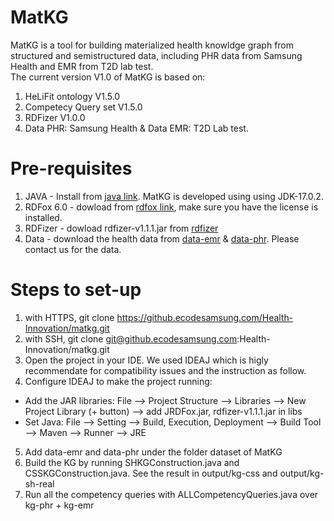 # MatKG

MatKG is a tool for building materialized health knowldge graph from structured and semistructured data, including PHR data from Samsung Health and EMR from T2D lab test.  
The current version V1.0 of MatKG is based on: 
1. HeLiFit ontology V1.5.0
2. Competecy Query set V1.5.0
3. RDFizer V1.0.0
4. Data PHR: Samsung Health & Data EMR: T2D Lab test.   


# Pre-requisites
1. JAVA - Install from [java link](https://www.java.com/en/download/). MatKG is developed using using JDK-17.0.2.
2. RDFox 6.0 - dowload from [rdfox link](https://www.oxfordsemantic.tech/downloads), make sure you have the license is installed.
3. RDFizer - dowload rdfizer-v1.1.1.jar from [rdfizer](https://github.ecodesamsung.com/Health-Innovation/rdfizer/releases/tag/v1.1.1)
4. Data - download the health data from [data-emr]() & [data-phr](). Please contact us for the data.    

# Steps to set-up
1. with HTTPS, git clone https://github.ecodesamsung.com/Health-Innovation/matkg.git
2. with SSH, git clone git@github.ecodesamsung.com:Health-Innovation/matkg.git
3. Open the project in your IDE. We used IDEAJ which is higly recommendate for compatibility issues and the instruction as follow.
4. Configure IDEAJ to make the project running: 
- Add the JAR libraries: File --> Project Structure --> Libraries --> New Project Library (+ button) --> add JRDFox.jar, rdfizer-v1.1.1.jar in libs
- Set Java: File --> Setting --> Build, Execution, Deployment --> Build Tool --> Maven --> Runner --> JRE
5. Add data-emr and data-phr under the folder dataset of MatKG
6. Build the KG by running SHKGConstruction.java and CSSKGConstruction.java. See the result in output/kg-css and output/kg-sh-real 
7. Run all the competency queries with ALLCompetencyQueries.java over kg-phr + kg-emr
